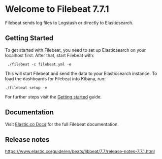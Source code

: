 # Welcome to Filebeat 7.7.1

Filebeat sends log files to Logstash or directly to Elasticsearch.

## Getting Started

To get started with Filebeat, you need to set up Elasticsearch on
your localhost first. After that, start Filebeat with:

     ./filebeat -c filebeat.yml -e

This will start Filebeat and send the data to your Elasticsearch
instance. To load the dashboards for Filebeat into Kibana, run:

    ./filebeat setup -e

For further steps visit the
[Getting started](https://www.elastic.co/guide/en/beats/filebeat/7.7/filebeat-getting-started.html) guide.

## Documentation

Visit [Elastic.co Docs](https://www.elastic.co/guide/en/beats/filebeat/7.7/index.html)
for the full Filebeat documentation.

## Release notes

https://www.elastic.co/guide/en/beats/libbeat/7.7/release-notes-7.7.1.html
